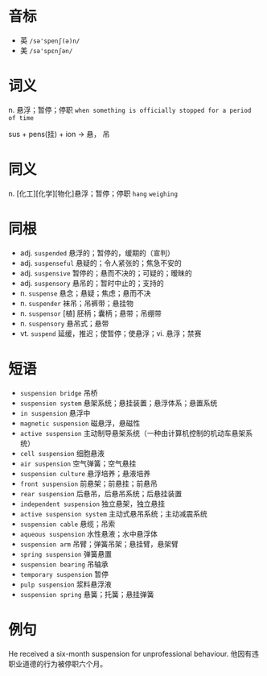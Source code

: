 # 音标

- 英 `/sə'spenʃ(ə)n/`
- 美 `/sə'spɛnʃən/`

# 词义

n. 悬浮；暂停；停职
`when something is officially stopped for a period of time`



sus + pens(挂) + ion → 悬， 吊

# 同义

n. [化工][化学][物化]悬浮；暂停；停职
`hang` `weighing`

# 同根

- adj. `suspended` 悬浮的；暂停的，缓期的（宣判）
- adj. `suspenseful` 悬疑的；令人紧张的；焦急不安的
- adj. `suspensive` 暂停的；悬而不决的；可疑的；暧昧的
- adj. `suspensory` 悬吊的；暂时中止的；支持的
- n. `suspense` 悬念；悬疑；焦虑；悬而不决
- n. `suspender` 袜吊；吊裤带；悬挂物
- n. `suspensor` [植] 胚柄；囊柄；悬带；吊绷带
- n. `suspensory` 悬吊式；悬带
- vt. `suspend` 延缓，推迟；使暂停；使悬浮；vi. 悬浮；禁赛

# 短语

- `suspension bridge` 吊桥
- `suspension system` 悬架系统；悬挂装置；悬浮体系；悬置系统
- `in suspension` 悬浮中
- `magnetic suspension` 磁悬浮，悬磁性
- `active suspension` 主动制导悬架系统（一种由计算机控制的机动车悬架系统）
- `cell suspension` 细胞悬液
- `air suspension` 空气弹簧；空气悬挂
- `suspension culture` 悬浮培养；悬液培养
- `front suspension` 前悬架；前悬挂；前悬吊
- `rear suspension` 后悬吊，后悬吊系统；后悬挂装置
- `independent suspension` 独立悬架，独立悬挂
- `active suspension system` 主动式悬吊系统；主动减震系统
- `suspension cable` 悬缆；吊索
- `aqueous suspension` 水性悬液；水中悬浮体
- `suspension arm` 吊臂；弹簧吊架；悬挂臂，悬架臂
- `spring suspension` 弹簧悬置
- `suspension bearing` 吊轴承
- `temporary suspension` 暂停
- `pulp suspension` 浆料悬浮液
- `suspension spring` 悬簧；托簧；悬挂弹簧

# 例句

He received a six-month suspension for unprofessional behaviour.
他因有违职业道德的行为被停职六个月。


